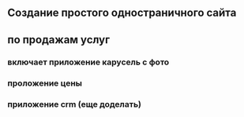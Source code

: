 ## Создание простого одностраничного сайта 
## по продажам услуг
### включает приложение карусель с фото
### проложение цены
### приложение crm (еще доделать)
### 